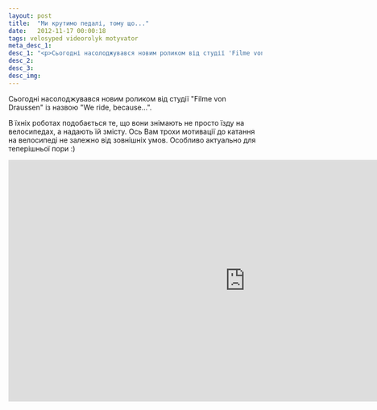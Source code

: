 ```yaml
---
layout: post
title:  "Ми крутимо педалі, тому що..."
date:   2012-11-17 00:00:18
tags: velosyped videorolyk motyvator
meta_desc_1:
desc_1: "<p>Сьогодні насолоджувався новим роликом від студії 'Filme von Draussen' із назвою 'We ride, because...'.</p><p>В їхніх роботах подобається те, що вони знімають не просто їзду на велосипедах, а надають їй змісту. Ось Вам трохи мотивації до катання на велосипеді не залежно від зовнішніх умов. Особливо актуально для теперішньої пори :)</p><iframe class='responsive' src='http://player.vimeo.com/video/51672212?badge=0&amp;color=ff9933' frameborder='0' width='940' height='480'></iframe>"
desc_2:
desc_3:
desc_img:
---
```


Сьогодні насолоджувався новим роликом від студії "Filme von Draussen" із назвою "We ride, because...".

В їхніх роботах подобається те, що вони знімають не просто їзду на велосипедах, а надають їй змісту. Ось Вам трохи мотивації до катання на велосипеді не залежно від зовнішніх умов. Особливо актуально для теперішньої пори :)

<iframe class="responsive" src="http://player.vimeo.com/video/51672212?badge=0&amp;color=ff9933" frameborder="0" width="940" height="480"></iframe>
